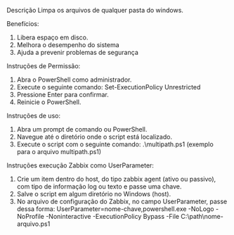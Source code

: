 
Descrição
Limpa os arquivos de qualquer pasta do windows.

Benefícios:

1. Libera espaço em disco.
2. Melhora o desempenho do sistema
3. Ajuda a prevenir problemas de segurança

Instruções de Permissão:

1. Abra o PowerShell como administrador.
2. Execute o seguinte comando: Set-ExecutionPolicy Unrestricted
3. Pressione Enter para confirmar.
4. Reinicie o PowerShell.

Instruções de uso:

1. Abra um prompt de comando ou PowerShell.
2. Navegue até o diretório onde o script está localizado.
3. Execute o script com o seguinte comando: .\multipath.ps1 (exemplo para o arquivo multipath.ps1)

Instruções execução Zabbix como UserParameter:
1. Crie um item dentro do host, do tipo zabbix agent (ativo ou passivo), com tipo de informação log ou texto e passe uma chave.
2. Salve o script em algum diretório no Windows (host).
3. No arquivo de configuração do Zabbix, no campo UserParameter, passe dessa forma: UserParameter=nome-chave,powershell.exe -NoLogo -NoProfile -Noninteractive -ExecutionPolicy Bypass -File C:\path\nome-arquivo.ps1
